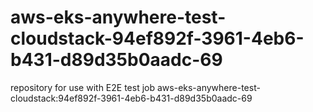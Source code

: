 # aws-eks-anywhere-test-cloudstack-94ef892f-3961-4eb6-b431-d89d35b0aadc-69
repository for use with E2E test job aws-eks-anywhere-test-cloudstack:94ef892f-3961-4eb6-b431-d89d35b0aadc-69
